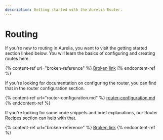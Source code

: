 ```yaml
---
description: Getting started with the Aurelia Router.
---
```


# Routing

If you're new to routing in Aurelia, you want to visit the getting started section linked below. You will learn the basics of configuring and creating routes here.&#x20;

{% content-ref url="broken-reference" %}
[Broken link](broken-reference)
{% endcontent-ref %}

If you're looking for documentation on configuring the router, you can find that in the router configuration section.

{% content-ref url="router-configuration.md" %}
[router-configuration.md](router-configuration.md)
{% endcontent-ref %}

If you're looking for some code snippets and brief explanations, our Router Recipes section can help with that.

{% content-ref url="broken-reference" %}
[Broken link](broken-reference)
{% endcontent-ref %}
